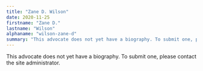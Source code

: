 ```yaml
---
title: "Zane D. Wilson"
date: 2020-11-25
firstname: "Zane D."
lastname: "Wilson"
alphaname: "wilson-zane-d"
summary: "This advocate does not yet have a biography. To submit one, please contact the site administrator."
---
```

This advocate does not yet have a biography. To submit one, please contact the site administrator.

